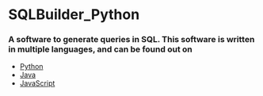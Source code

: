 # SQLBuilder_Python

### A software to generate queries in SQL. This software is written in multiple languages, and can be found out on 

 - [Python](https://github.com/trishantpahwa/SQLBuilder_Python)
 - [Java](https://github.com/trishantpahwa/SQLBuilder_Java)
 - [JavaScript](https://github.com/trishantpahwa/SQLBuilder_NodeJS)

